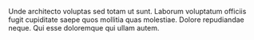 Unde architecto voluptas sed totam ut sunt.
Laborum voluptatum officiis fugit cupiditate saepe quos mollitia quas molestiae.
Dolore repudiandae neque.
Qui esse doloremque qui ullam autem.